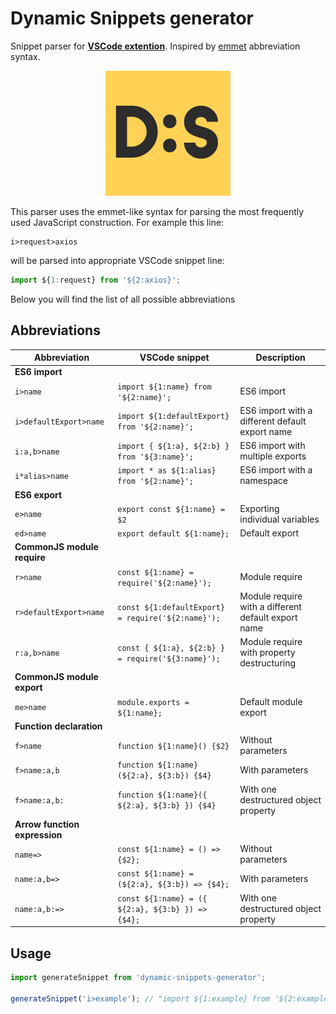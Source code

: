 # Dynamic Snippets generator
Snippet parser for [**VSCode extention**](https://github.com/loonskai/dynamic-snippets). Inspired by [emmet](https://github.com/emmetio/emmet) abbreviation syntax.

<p align="center"><img src="assets/logo.jpg" width="200px" /></p>

This parser uses the emmet-like syntax for parsing the most frequently used JavaScript construction. For example this line:
```
i>request>axios
```
will be parsed into appropriate VSCode snippet line:
```js
import ${1:request} from '${2:axios}';
```
Below you will find the list of all possible abbreviations

## Abbreviations
|Abbreviation|VSCode snippet|Description|
|---|---|---|
|**ES6 import**|
|`i>name`|`import ${1:name} from '${2:name}';`|ES6 import|
|`i>defaultExport>name`|`import ${1:defaultExport} from '${2:name}';`|ES6 import with a different default export name|
|`i:a,b>name`|`import { ${1:a}, ${2:b} } from '${3:name}';`|ES6 import with multiple exports|
|`i*alias>name`|`import * as ${1:alias} from '${2:name}';`|ES6 import with a namespace|
|**ES6 export**|
|`e>name`|`export const ${1:name} = $2`|Exporting individual variables|
|`ed>name`|`export default ${1:name};`|Default export|
|**CommonJS module require**|
|`r>name`|`const ${1:name} = require('${2:name}');`|Module require|
|`r>defaultExport>name`|`const ${1:defaultExport} = require('${2:name}');`|Module require with a different default export name|
|`r:a,b>name`|`const { ${1:a}, ${2:b} } = require('${3:name}');`|Module require with property destructuring|
|**CommonJS module export**|
|`me>name`|`module.exports = ${1:name};`|Default module export|
|**Function declaration**|
|`f>name`|`function ${1:name}() {$2}`|Without parameters|
|`f>name:a,b`|`function ${1:name}(${2:a}, ${3:b}) {$4}`|With parameters|
|`f>name:a,b:`|`function ${1:name}({ ${2:a}, ${3:b} }) {$4}`|With one destructured object property|
|**Arrow function expression**|
|`name=>`|`const ${1:name} = () => {$2};`|Without parameters|
|`name:a,b=>`|`const ${1:name} = (${2:a}, ${3:b}) => {$4};`|With parameters|
|`name:a,b:=>`|`const ${1:name} = ({ ${2:a}, ${3:b} }) => {$4};`|With one destructured object property|

## Usage
```js
import generateSnippet from 'dynamic-snippets-generator';

generateSnippet('i>example'); // "import ${1:example} from '${2:example}';"
```
